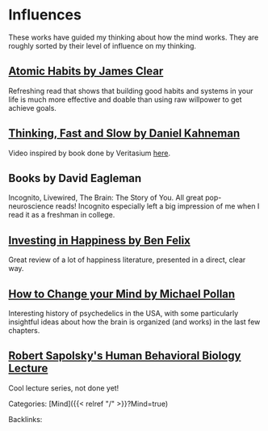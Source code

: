 # Influences

These works have guided my thinking about how the mind works. They are roughly
sorted by their level of influence on my thinking.

## [Atomic Habits by James Clear](https://jamesclear.com/atomic-habits)

Refreshing read that shows that building good habits and systems in your life
is much more effective and doable than using raw willpower to get achieve
goals.

## [Thinking, Fast and Slow by Daniel Kahneman](https://en.wikipedia.org/wiki/Thinking,_Fast_and_Slow)

Video inspired by book done by Veritasium [here](https://www.youtube.com/watch?v=UBVV8pch1dM&ab_channel=Veritasium).

## Books by David Eagleman

Incognito, Livewired, The Brain: The Story of You.  All great pop-neuroscience
reads!  Incognito especially left a big impression of me when I read it as a
freshman in college.

## [Investing in Happiness by Ben Felix](https://www.youtube.com/watch?v=iNZk-N6uDcg&ab_channel=BenFelix)

Great review of a lot of happiness literature, presented in a direct, clear way.

## [How to Change your Mind by Michael Pollan](https://michaelpollan.com/books/how-to-change-your-mind/)

Interesting history of psychedelics in the USA, with some particularly
insightful ideas about how the brain is organized (and works) in the last few
chapters.

## [Robert Sapolsky's Human Behavioral Biology Lecture](https://www.youtube.com/watch?v=NNnIGh9g6fA&list=PLD7E21BF91F3F9683)

Cool lecture series, not done yet!













Categories: [Mind]({{< relref "/" >}}?Mind=true)

Backlinks: 